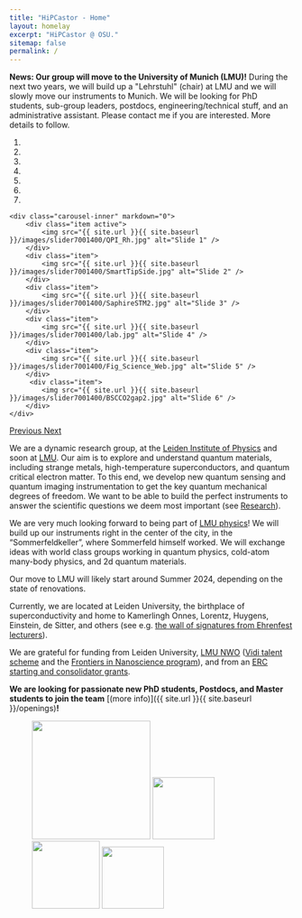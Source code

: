 ```yaml
---
title: "HiPCastor - Home"
layout: homelay
excerpt: "HiPCastor @ OSU."
sitemap: false
permalink: /
---
```


**News: Our group will move to the University of Munich (LMU)!** During the
next two years, we will build up a "Lehrstuhl" (chair) at LMU and we will
slowly move our instruments to Munich. We will be looking for PhD students,
sub-group leaders, postdocs, engineering/technical stuff, and an administrative
assistant. Please contact me if you are interested.
More details to follow.


<div markdown="0" id="carousel" class="carousel slide" data-ride="carousel" data-interval="4000" data-pause="hover" >
    <!-- Menu -->
    <ol class="carousel-indicators">
        <li data-target="#carousel" data-slide-to="0" class="active"></li>
        <li data-target="#carousel" data-slide-to="1"></li>
        <li data-target="#carousel" data-slide-to="2"></li>
        <li data-target="#carousel" data-slide-to="3"></li>
        <li data-target="#carousel" data-slide-to="4"></li>
        <li data-target="#carousel" data-slide-to="5"></li>
        <li data-target="#carousel" data-slide-to="6"></li>
    </ol>

<!-- Items -->
    <div class="carousel-inner" markdown="0">
        <div class="item active">
            <img src="{{ site.url }}{{ site.baseurl }}/images/slider7001400/QPI_Rh.jpg" alt="Slide 1" />
        </div>
        <div class="item">
            <img src="{{ site.url }}{{ site.baseurl }}/images/slider7001400/SmartTipSide.jpg" alt="Slide 2" />
        </div>
        <div class="item">
            <img src="{{ site.url }}{{ site.baseurl }}/images/slider7001400/SaphireSTM2.jpg" alt="Slide 3" />
        </div>
        <div class="item">
            <img src="{{ site.url }}{{ site.baseurl }}/images/slider7001400/lab.jpg" alt="Slide 4" />
        </div>
        <div class="item">
            <img src="{{ site.url }}{{ site.baseurl }}/images/slider7001400/Fig_Science_Web.jpg" alt="Slide 5" />
        </div>       
         <div class="item">
            <img src="{{ site.url }}{{ site.baseurl }}/images/slider7001400/BSCCO2gap2.jpg" alt="Slide 6" />
        </div>
    </div>

  <a class="left carousel-control" href="#carousel" role="button" data-slide="prev">
    <span class="glyphicon glyphicon-chevron-left" aria-hidden="true"></span>
    <span class="sr-only">Previous</span>
  </a>
  <a class="right carousel-control" href="#carousel" role="button" data-slide="next">
    <span class="glyphicon glyphicon-chevron-right" aria-hidden="true"></span>
    <span class="sr-only">Next</span>
  </a>
</div>


We are a dynamic research group, at the [Leiden Institute of
Physics](http://www.physics.leidenuniv.nl) and soon at
[LMU](https://www.physik.lmu.de/en/index.html). Our aim is to explore and
understand quantum materials, including strange metals, high-temperature
superconductors, and quantum critical electron matter. To this end, we develop
new quantum sensing and quantum imaging instrumentation to get the key quantum
mechanical degrees of freedom. We want to be able to build the perfect
instruments to answer the scientific questions we deem most important (see
[Research](research)). 


We are very much looking forward to being part of [LMU
physics](https://www.physik.lmu.de/en/index.html)! We will build up our
instruments right in the center of the city, in the “Sommerfeldkeller”, where
Sommerfeld himself worked. We will exchange ideas with world class groups
working in quantum physics, cold-atom many-body physics, and 2d quantum
materials.

Our move to LMU will likely start around Summer 2024, depending on the state of
renovations. 

Currently, we are located at Leiden University, the birthplace of
superconductivity and home to Kamerlingh Onnes, Lorentz, Huygens, Einstein, de
Sitter, and others (see e.g. [the wall of signatures from Ehrenfest
lecturers](https://www.lorentz.leidenuniv.nl/history/colloquium/muur_heel.html)). 

We are grateful for funding from Leiden University, [LMU ](https://www.lmu.de)
[NWO](www.nwo.nl) ([Vidi talent
scheme](http://www.nwo.nl/en/research-and-results/programmes/Talent+Scheme) and
the [Frontiers in Nanoscience
program](https://www.universiteitleiden.nl/en/research/research-projects/science/frontiers-of-nanoscience-nanofront)),
and from an [ERC starting and consolidator
grants](https://erc.europa.eu/funding/starting-grants).

 **We are  looking for passionate new PhD students, Postdocs, and Master students to join the team** [(more info)]({{ site.url }}{{ site.baseurl }}/openings)**!**


<figure class="fourth">
  <img src="{{ site.url }}{{ site.baseurl }}/images/logopic/Logo_Leiden.jpg" style="width: 210px">
  <img src="{{ site.url }}{{ site.baseurl }}/images/logopic/Logo_Nanofront.jpg" style="width: 110px">
  <img src="{{ site.url }}{{ site.baseurl }}/images/logopic/Logo_NWO.jpg" style="width: 120px">
  <img src="{{ site.url }}{{ site.baseurl }}/images/logopic/Logo_ERC.jpg" style="width: 110px">
</figure>
